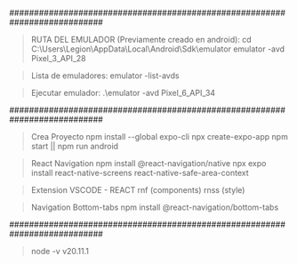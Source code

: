 ###########################################################################
> RUTA DEL EMULADOR (Previamente creado en android):
cd C:\Users\Legion\AppData\Local\Android\Sdk\emulator
emulator -avd Pixel_3_API_28

>Lista de emuladores:
emulator -list-avds

>Ejecutar emulador:
 .\emulator -avd Pixel_6_API_34

###########################################################################
>Crea Proyecto
npm install --global expo-cli
npx create-expo-app
npm start || npm run android

>React Navigation
npm install @react-navigation/native
npx expo install react-native-screens react-native-safe-area-context

>Extension VSCODE - REACT
rnf  (components)
rnss (style)

>Navigation Bottom-tabs
npm install @react-navigation/bottom-tabs

###########################################################################
>node -v
v20.11.1